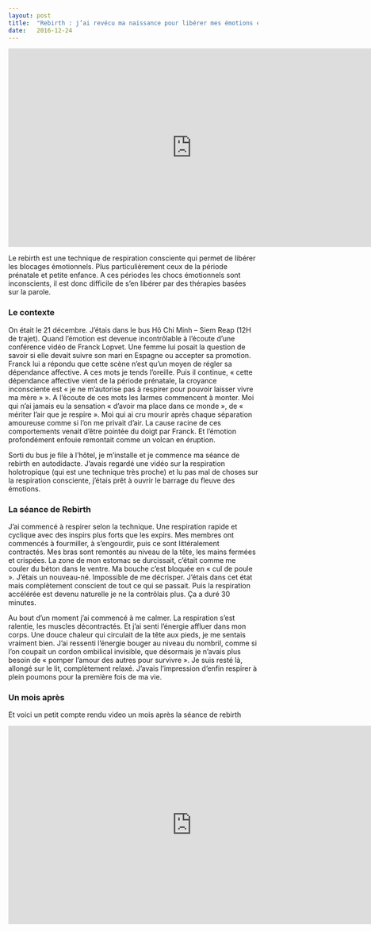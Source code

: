 ```yaml
---
layout: post
title:  "Rebirth : j’ai revécu ma naissance pour libérer mes émotions enfouies"
date:   2016-12-24
---
```


<iframe width="740" height="400" src="https://www.youtube.com/embed/WnnrLJ3DSg0" frameborder="0" allowfullscreen></iframe>

Le rebirth est une technique de respiration consciente qui permet de libérer les blocages émotionnels. Plus particulièrement ceux de la période prénatale et petite enfance. A ces périodes les chocs émotionnels sont inconscients, il est donc difficile de s’en libérer par des thérapies basées sur la parole.

### Le contexte

On était le 21 décembre. J’étais dans le bus Hô Chi Minh – Siem Reap (12H de trajet). Quand l’émotion est devenue incontrôlable à l’écoute d’une conférence vidéo de Franck Lopvet. Une femme lui posait la question de savoir si elle devait suivre son mari en Espagne ou accepter sa promotion. Franck lui a répondu que cette scène n’est qu’un moyen de régler sa dépendance affective. A ces mots je tends l’oreille. Puis il continue, « cette dépendance affective vient de la période prénatale, la croyance inconsciente est « je ne m’autorise pas à respirer pour pouvoir laisser vivre ma mère » ». A l’écoute de ces mots les larmes commencent à monter. Moi qui n’ai jamais eu la sensation « d’avoir ma place dans ce monde », de « mériter l’air que je respire ». Moi qui ai cru mourir après chaque séparation amoureuse comme si l’on me privait d’air. La cause racine de ces comportements venait d’être pointée du doigt par Franck. Et l’émotion profondément enfouie remontait comme un volcan en éruption.

Sorti du bus je file à l’hôtel, je m’installe et je commence ma séance de rebirth en autodidacte. J’avais regardé une vidéo sur la respiration holotropique (qui est une technique très proche) et lu pas mal de choses sur la respiration consciente, j’étais prêt à ouvrir le barrage du fleuve des émotions.

### La séance de Rebirth

J’ai commencé à respirer selon la technique. Une respiration rapide et cyclique avec des inspirs plus forts que les expirs. Mes membres ont commencés à fourmiller, à s’engourdir, puis ce sont littéralement contractés. Mes bras sont remontés au niveau de la tête, les mains fermées et crispées. La zone de mon estomac se durcissait, c’était comme me couler du béton dans le ventre. Ma bouche c’est bloquée en « cul de poule ». J’étais un nouveau-né. Impossible de me décrisper. J’étais dans cet état mais complètement conscient de tout ce qui se passait. Puis la respiration accélérée est devenu naturelle je ne la contrôlais plus. Ça a duré 30 minutes.

Au bout d’un moment j’ai commencé à me calmer. La respiration s’est ralentie, les muscles décontractés. Et j’ai senti l’énergie affluer dans mon corps. Une douce chaleur qui circulait de la tête aux pieds, je me sentais vraiment bien. J’ai ressenti l’énergie bouger au niveau du nombril, comme si l’on coupait un cordon ombilical invisible, que désormais je n’avais plus besoin de « pomper l’amour des autres pour survivre ». Je suis resté là, allongé sur le lit, complètement relaxé. J’avais l’impression d’enfin respirer à plein poumons pour la première fois de ma vie.

### Un mois après

Et voici un petit compte rendu video un mois après la séance de rebirth

<iframe width="740" height="400" src="https://www.youtube.com/embed/EPNQK8nO9Dc" frameborder="0" allowfullscreen></iframe>
